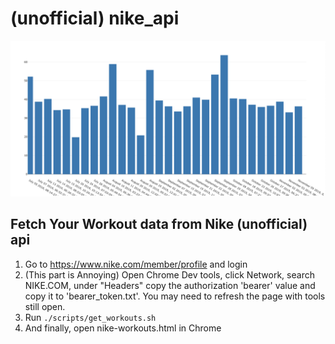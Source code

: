 # (unofficial) nike_api

![Nike Workout Data Example](Images/workouts-example.png)
## Fetch Your Workout data from Nike (unofficial) api
1.  Go to https://www.nike.com/member/profile and login
1.  (This part is Annoying) Open Chrome Dev tools, click Network, search NIKE.COM, under "Headers" copy the authorization 'bearer' value and copy it to 'bearer_token.txt'. You may need to refresh the page with tools still open.
1.  Run `./scripts/get_workouts.sh`
1.  And finally, open nike-workouts.html in Chrome
